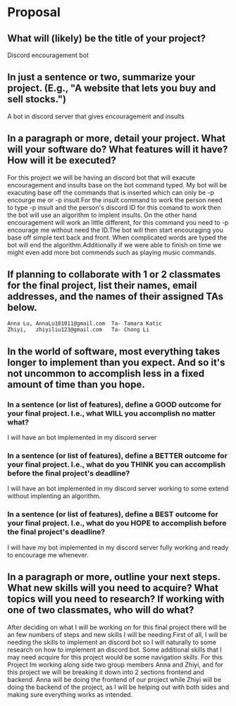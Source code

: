 # Proposal

## What will (likely) be the title of your project?

Discord encouragement bot 

## In just a sentence or two, summarize your project. (E.g., "A website that lets you buy and sell stocks.")

A bot in discord server that gives encouragement and insults 


## In a paragraph or more, detail your project. What will your software do? What features will it have? How will it be executed?

  For this project we will be having an discord bot that will exacute encouragement and insults base on the bot command typed. My bot will be exacuting base off the commands that is inserted which can only be -p encourge me  or -p insult.For the insult command to work the person need to type -p insult and the person's discord ID for this comand to work then the bot will use an algorithm to implent insults. On the other hand encouragement will work an little different, for this command you need to -p encourage me without need the ID.The bot will then start encouraging you base off simple text back and front. When complicated words are typed the bot will end the algorithm.Additionally if we were able to finish on time we might even add more bot commends such as playing music commands. 

## If planning to collaborate with 1 or 2 classmates for the final project, list their names, email addresses, and the names of their assigned TAs below.

    Anna Lu, AnnaLu101011@gmail.com  Ta- Tamara Katic
    Zhiyi,   zhiyiliu123@gmail.com   Ta- Chong Li 

## In the world of software, most everything takes longer to implement than you expect. And so it's not uncommon to accomplish less in a fixed amount of time than you hope.


### In a sentence (or list of features), define a GOOD outcome for your final project. I.e., what WILL you accomplish no matter what?

I will have an bot implemented in my discord server 

### In a sentence (or list of features), define a BETTER outcome for your final project. I.e., what do you THINK you can accomplish before the final project's deadline?

I will have an bot implemented in my discord server working to some extend without implenting an algorithm. 

### In a sentence (or list of features), define a BEST outcome for your final project. I.e., what do you HOPE to accomplish before the final project's deadline?

I will have my bot implemented in my discord server fully working and ready to encourage me whenever. 

## In a paragraph or more, outline your next steps. What new skills will you need to acquire? What topics will you need to research? If working with one of two classmates, who will do what?

After deciding on what I will be working on for this final project there will be an few numbers of steps and new skills I will be needing.First of all, I will be needing the skills to implement an discord bot so I will naturally to some research on how to implement an discord bot. Some additional skills that I may need acquire for this project would be some navigation skills. For this Project Im working along side two group members Anna and Zhiyi, and for this project we will be breaking it down into 2 sections frontend and backend. Anna will be doing the frontend of our project while Zhiyi will be doing the backend of the project, as I will be helping out with both sides and making sure everything works as intended. 





